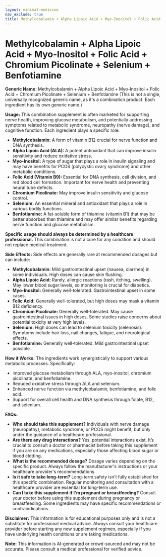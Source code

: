 ```yaml
---
layout: minimal-medicine
nav_exclude: true
title: Methylcobalamin + Alpha Lipoic Acid + Myo-Inositol + Folic Acid + Chromium Picolinate + Selenium + Benfotiamine
---
```


# Methylcobalamin + Alpha Lipoic Acid + Myo-Inositol + Folic Acid + Chromium Picolinate + Selenium + Benfotiamine

**Generic Name:**  Methylcobalamin + Alpha Lipoic Acid + Myo-Inositol + Folic Acid + Chromium Picolinate + Selenium + Benfotiamine (This is not a single, universally recognized generic name, as it's a combination product.  Each ingredient has its own generic name.)


**Usage:** This combination supplement is often marketed for supporting nerve health, improving glucose metabolism, and potentially addressing symptoms related to metabolic syndrome, neuropathy (nerve damage), and cognitive function.  Each ingredient plays a specific role:

* **Methylcobalamin:** A form of vitamin B12 crucial for nerve function and DNA synthesis.
* **Alpha Lipoic Acid (ALA):** A potent antioxidant that can improve insulin sensitivity and reduce oxidative stress.
* **Myo-Inositol:** A type of sugar that plays a role in insulin signaling and may have benefits for PCOS (polycystic ovary syndrome) and other metabolic conditions.
* **Folic Acid (Vitamin B9):** Essential for DNA synthesis, cell division, and red blood cell formation.  Important for nerve health and preventing neural tube defects.
* **Chromium Picolinate:** May improve insulin sensitivity and glucose control.
* **Selenium:** An essential mineral and antioxidant that plays a role in various bodily functions.
* **Benfotiamine:** A fat-soluble form of thiamine (vitamin B1) that may be better absorbed than thiamine and may offer similar benefits regarding nerve function and glucose metabolism.

**Specific usage should always be determined by a healthcare professional.**  This combination is not a cure for any condition and should not replace medical treatment.


**Side Effects:**  Side effects are generally rare at recommended dosages but can include:

* **Methylcobalamin:** Mild gastrointestinal upset (nausea, diarrhea) in some individuals.  High doses can cause skin flushing.
* **Alpha Lipoic Acid:**  Rarely, allergic reactions (rash, itching, swelling).  May lower blood sugar levels, so monitoring is crucial for diabetics.
* **Myo-Inositol:** Generally well-tolerated.  Gastrointestinal upset in some cases.
* **Folic Acid:** Generally well-tolerated, but high doses may mask a vitamin B12 deficiency.
* **Chromium Picolinate:**  Generally well-tolerated.  May cause gastrointestinal issues in high doses.  Some studies raise concerns about potential toxicity at very high levels.
* **Selenium:** High doses can lead to selenium toxicity (selenosis).  Symptoms include hair loss, nail changes, fatigue, and neurological effects.
* **Benfotiamine:**  Generally well-tolerated.  Mild gastrointestinal upset possible.


**How it Works:**  The ingredients work synergistically to support various metabolic processes.  Specifically:

*  Improved glucose metabolism through ALA, myo-inositol, chromium picolinate, and benfotiamine.
*  Reduced oxidative stress through ALA and selenium.
*  Enhanced nerve function via methylcobalamin, benfotiamine, and folic acid.
*  Support for overall cell health and DNA synthesis through folate, B12, and selenium.


**FAQs:**

* **Who should take this supplement?**  Individuals with nerve damage (neuropathy), metabolic syndrome, or PCOS might benefit, but only under the guidance of a healthcare professional.
* **Are there any drug interactions?** Yes, potential interactions exist.  It’s crucial to consult a doctor or pharmacist before taking this supplement if you are on any medications, especially those affecting blood sugar or blood clotting.
* **What is the recommended dosage?**  Dosage varies depending on the specific product. Always follow the manufacturer's instructions or your healthcare provider's recommendations.
* **Is it safe to take long-term?**  Long-term safety isn't fully established for this specific combination.  Regular monitoring and consultation with a healthcare provider are essential for long-term use.
* **Can I take this supplement if I'm pregnant or breastfeeding?** Consult your doctor before using this supplement during pregnancy or breastfeeding.  Some ingredients may have specific recommendations or contraindications.


**Disclaimer:** This information is for educational purposes only and is not a substitute for professional medical advice.  Always consult your healthcare provider before starting any new supplement regimen, especially if you have underlying health conditions or are taking medications.


**Note:** This information is AI-generated or crowd-sourced and may not be accurate. Please consult a medical professional for verified advice.